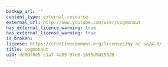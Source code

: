 ```yaml
---
backup_url: ''
content_type: external-resource
external_url: http://www.youtube.com/user/cogmonaut
has_external_licence_warning: true
has_external_license_warning: true
is_broken: ''
license: https://creativecommons.org/licenses/by-nc-sa/4.0/
title: cogmonaut
uid: dd8df0e5-c1a7-4e89-97e0-1695d9d19320
---
```

